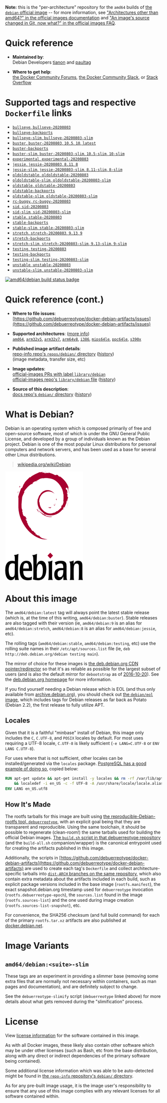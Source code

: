 <!--

********************************************************************************

WARNING:

    DO NOT EDIT "debian/README.md"

    IT IS AUTO-GENERATED

    (from the other files in "debian/" combined with a set of templates)

********************************************************************************

-->

**Note:** this is the "per-architecture" repository for the `amd64` builds of [the `debian` official image](https://hub.docker.com/_/debian) -- for more information, see ["Architectures other than amd64?" in the official images documentation](https://github.com/docker-library/official-images#architectures-other-than-amd64) and ["An image's source changed in Git, now what?" in the official images FAQ](https://github.com/docker-library/faq#an-images-source-changed-in-git-now-what).

# Quick reference

-	**Maintained by**:  
	Debian Developers [tianon](https://qa.debian.org/developer.php?login=tianon) and [paultag](https://qa.debian.org/developer.php?login=paultag)

-	**Where to get help**:  
	[the Docker Community Forums](https://forums.docker.com/), [the Docker Community Slack](https://dockr.ly/slack), or [Stack Overflow](https://stackoverflow.com/search?tab=newest&q=docker)

# Supported tags and respective `Dockerfile` links

-	[`bullseye`, `bullseye-20200803`](https://github.com/debuerreotype/docker-debian-artifacts/blob/3503997cf522377bc4e4967c7f0fcbcb18c69fc8/bullseye/Dockerfile)
-	[`bullseye-backports`](https://github.com/debuerreotype/docker-debian-artifacts/blob/3503997cf522377bc4e4967c7f0fcbcb18c69fc8/bullseye/backports/Dockerfile)
-	[`bullseye-slim`, `bullseye-20200803-slim`](https://github.com/debuerreotype/docker-debian-artifacts/blob/3503997cf522377bc4e4967c7f0fcbcb18c69fc8/bullseye/slim/Dockerfile)
-	[`buster`, `buster-20200803`, `10.5`, `10`, `latest`](https://github.com/debuerreotype/docker-debian-artifacts/blob/3503997cf522377bc4e4967c7f0fcbcb18c69fc8/buster/Dockerfile)
-	[`buster-backports`](https://github.com/debuerreotype/docker-debian-artifacts/blob/3503997cf522377bc4e4967c7f0fcbcb18c69fc8/buster/backports/Dockerfile)
-	[`buster-slim`, `buster-20200803-slim`, `10.5-slim`, `10-slim`](https://github.com/debuerreotype/docker-debian-artifacts/blob/3503997cf522377bc4e4967c7f0fcbcb18c69fc8/buster/slim/Dockerfile)
-	[`experimental`, `experimental-20200803`](https://github.com/debuerreotype/docker-debian-artifacts/blob/3503997cf522377bc4e4967c7f0fcbcb18c69fc8/experimental/Dockerfile)
-	[`jessie`, `jessie-20200803`, `8.11`, `8`](https://github.com/debuerreotype/docker-debian-artifacts/blob/3503997cf522377bc4e4967c7f0fcbcb18c69fc8/jessie/Dockerfile)
-	[`jessie-slim`, `jessie-20200803-slim`, `8.11-slim`, `8-slim`](https://github.com/debuerreotype/docker-debian-artifacts/blob/3503997cf522377bc4e4967c7f0fcbcb18c69fc8/jessie/slim/Dockerfile)
-	[`oldoldstable`, `oldoldstable-20200803`](https://github.com/debuerreotype/docker-debian-artifacts/blob/3503997cf522377bc4e4967c7f0fcbcb18c69fc8/oldoldstable/Dockerfile)
-	[`oldoldstable-slim`, `oldoldstable-20200803-slim`](https://github.com/debuerreotype/docker-debian-artifacts/blob/3503997cf522377bc4e4967c7f0fcbcb18c69fc8/oldoldstable/slim/Dockerfile)
-	[`oldstable`, `oldstable-20200803`](https://github.com/debuerreotype/docker-debian-artifacts/blob/3503997cf522377bc4e4967c7f0fcbcb18c69fc8/oldstable/Dockerfile)
-	[`oldstable-backports`](https://github.com/debuerreotype/docker-debian-artifacts/blob/3503997cf522377bc4e4967c7f0fcbcb18c69fc8/oldstable/backports/Dockerfile)
-	[`oldstable-slim`, `oldstable-20200803-slim`](https://github.com/debuerreotype/docker-debian-artifacts/blob/3503997cf522377bc4e4967c7f0fcbcb18c69fc8/oldstable/slim/Dockerfile)
-	[`rc-buggy`, `rc-buggy-20200803`](https://github.com/debuerreotype/docker-debian-artifacts/blob/3503997cf522377bc4e4967c7f0fcbcb18c69fc8/rc-buggy/Dockerfile)
-	[`sid`, `sid-20200803`](https://github.com/debuerreotype/docker-debian-artifacts/blob/3503997cf522377bc4e4967c7f0fcbcb18c69fc8/sid/Dockerfile)
-	[`sid-slim`, `sid-20200803-slim`](https://github.com/debuerreotype/docker-debian-artifacts/blob/3503997cf522377bc4e4967c7f0fcbcb18c69fc8/sid/slim/Dockerfile)
-	[`stable`, `stable-20200803`](https://github.com/debuerreotype/docker-debian-artifacts/blob/3503997cf522377bc4e4967c7f0fcbcb18c69fc8/stable/Dockerfile)
-	[`stable-backports`](https://github.com/debuerreotype/docker-debian-artifacts/blob/3503997cf522377bc4e4967c7f0fcbcb18c69fc8/stable/backports/Dockerfile)
-	[`stable-slim`, `stable-20200803-slim`](https://github.com/debuerreotype/docker-debian-artifacts/blob/3503997cf522377bc4e4967c7f0fcbcb18c69fc8/stable/slim/Dockerfile)
-	[`stretch`, `stretch-20200803`, `9.13`, `9`](https://github.com/debuerreotype/docker-debian-artifacts/blob/3503997cf522377bc4e4967c7f0fcbcb18c69fc8/stretch/Dockerfile)
-	[`stretch-backports`](https://github.com/debuerreotype/docker-debian-artifacts/blob/3503997cf522377bc4e4967c7f0fcbcb18c69fc8/stretch/backports/Dockerfile)
-	[`stretch-slim`, `stretch-20200803-slim`, `9.13-slim`, `9-slim`](https://github.com/debuerreotype/docker-debian-artifacts/blob/3503997cf522377bc4e4967c7f0fcbcb18c69fc8/stretch/slim/Dockerfile)
-	[`testing`, `testing-20200803`](https://github.com/debuerreotype/docker-debian-artifacts/blob/3503997cf522377bc4e4967c7f0fcbcb18c69fc8/testing/Dockerfile)
-	[`testing-backports`](https://github.com/debuerreotype/docker-debian-artifacts/blob/3503997cf522377bc4e4967c7f0fcbcb18c69fc8/testing/backports/Dockerfile)
-	[`testing-slim`, `testing-20200803-slim`](https://github.com/debuerreotype/docker-debian-artifacts/blob/3503997cf522377bc4e4967c7f0fcbcb18c69fc8/testing/slim/Dockerfile)
-	[`unstable`, `unstable-20200803`](https://github.com/debuerreotype/docker-debian-artifacts/blob/3503997cf522377bc4e4967c7f0fcbcb18c69fc8/unstable/Dockerfile)
-	[`unstable-slim`, `unstable-20200803-slim`](https://github.com/debuerreotype/docker-debian-artifacts/blob/3503997cf522377bc4e4967c7f0fcbcb18c69fc8/unstable/slim/Dockerfile)

[![amd64/debian build status badge](https://img.shields.io/jenkins/s/https/doi-janky.infosiftr.net/job/multiarch/job/amd64/job/debian.svg?label=amd64/debian%20%20build%20job)](https://doi-janky.infosiftr.net/job/multiarch/job/amd64/job/debian/)

# Quick reference (cont.)

-	**Where to file issues**:  
	[https://github.com/debuerreotype/docker-debian-artifacts/issues](https://github.com/debuerreotype/docker-debian-artifacts/issues)

-	**Supported architectures**: ([more info](https://github.com/docker-library/official-images#architectures-other-than-amd64))  
	[`amd64`](https://hub.docker.com/r/amd64/debian/), [`arm32v5`](https://hub.docker.com/r/arm32v5/debian/), [`arm32v7`](https://hub.docker.com/r/arm32v7/debian/), [`arm64v8`](https://hub.docker.com/r/arm64v8/debian/), [`i386`](https://hub.docker.com/r/i386/debian/), [`mips64le`](https://hub.docker.com/r/mips64le/debian/), [`ppc64le`](https://hub.docker.com/r/ppc64le/debian/), [`s390x`](https://hub.docker.com/r/s390x/debian/)

-	**Published image artifact details**:  
	[repo-info repo's `repos/debian/` directory](https://github.com/docker-library/repo-info/blob/master/repos/debian) ([history](https://github.com/docker-library/repo-info/commits/master/repos/debian))  
	(image metadata, transfer size, etc)

-	**Image updates**:  
	[official-images PRs with label `library/debian`](https://github.com/docker-library/official-images/pulls?q=label%3Alibrary%2Fdebian)  
	[official-images repo's `library/debian` file](https://github.com/docker-library/official-images/blob/master/library/debian) ([history](https://github.com/docker-library/official-images/commits/master/library/debian))

-	**Source of this description**:  
	[docs repo's `debian/` directory](https://github.com/docker-library/docs/tree/master/debian) ([history](https://github.com/docker-library/docs/commits/master/debian))

# What is Debian?

Debian is an operating system which is composed primarily of free and open-source software, most of which is under the GNU General Public License, and developed by a group of individuals known as the Debian project. Debian is one of the most popular Linux distributions for personal computers and network servers, and has been used as a base for several other Linux distributions.

> [wikipedia.org/wiki/Debian](https://en.wikipedia.org/wiki/Debian)

![logo](https://raw.githubusercontent.com/docker-library/docs/b449be7df57e9ed9086bb5821bfb5d6cdc5d67a4/debian/logo.png)

# About this image

The `amd64/debian:latest` tag will always point the latest stable release (which is, at the time of this writing, `amd64/debian:buster`). Stable releases are also tagged with their version (ie, `amd64/debian:9` is an alias for `amd64/debian:stretch`, `amd64/debian:8` is an alias for `amd64/debian:jessie`, etc).

The rolling tags (`amd64/debian:stable`, `amd64/debian:testing`, etc) use the rolling suite names in their `/etc/apt/sources.list` file (ie, `deb http://deb.debian.org/debian testing main`).

The mirror of choice for these images is [the deb.debian.org CDN pointer/redirector](https://deb.debian.org) so that it's as reliable as possible for the largest subset of users (and is also the default mirror for `debootstrap` as of [2016-10-20](https://anonscm.debian.org/cgit/d-i/debootstrap.git/commit/?id=9e8bc60ad1ccf3a25ce7890526b70059f3e770de)). See the [deb.debian.org homepage](https://deb.debian.org) for more information.

If you find yourself needing a Debian release which is EOL (and thus only available from [archive.debian.org](http://archive.debian.org)), you should check out [the `debian/eol` image](https://hub.docker.com/r/debian/eol/), which includes tags for Debian releases as far back as Potato (Debian 2.2), the first release to fully utilize APT.

## Locales

Given that it is a faithful "minbase" install of Debian, this image only includes the `C`, `C.UTF-8`, and `POSIX` locales by default. For most uses requiring a UTF-8 locale, `C.UTF-8` is likely sufficient (`-e LANG=C.UTF-8` or `ENV LANG C.UTF-8`).

For uses where that is not sufficient, other locales can be installed/generated via the `locales` package. [PostgreSQL has a good example of doing so](https://github.com/docker-library/postgres/blob/69bc540ecfffecce72d49fa7e4a46680350037f9/9.6/Dockerfile#L21-L24), copied below:

```dockerfile
RUN apt-get update && apt-get install -y locales && rm -rf /var/lib/apt/lists/* \
	&& localedef -i en_US -c -f UTF-8 -A /usr/share/locale/locale.alias en_US.UTF-8
ENV LANG en_US.utf8
```

## How It's Made

The rootfs tarballs for this image are built using [the reproducible-Debian-rootfs tool, `debuerreotype`](https://github.com/debuerreotype/debuerreotype), with an explicit goal being that they are transparent and reproducible. Using the same toolchain, it should be possible to regenerate (clean-room!) the same tarballs used for building the official Debian images. [The `build.sh` script in that debuerreotype repository](https://github.com/debuerreotype/debuerreotype/blob/master/build.sh) (and the `build-all.sh` companion/wrapper) is the canonical entrypoint used for creating the artifacts published in this image.

Additionally, the scripts in [https://github.com/debuerreotype/docker-debian-artifacts](https://github.com/debuerreotype/docker-debian-artifacts) are used to create each tag's `Dockerfile` and collect architecture-specific tarballs into [`dist-ARCH` branches on the same repository](https://github.com/debuerreotype/docker-debian-artifacts/branches), which also contain extra metadata about the artifacts included in each build, such as explicit package versions included in the base image (`rootfs.manifest`), the exact snapshot.debian.org timestamp used for `debuerreotype` invocation (`rootfs.debuerreotype-epoch`), the `sources.list` found in the image (`rootfs.sources-list`) and the one used during image creation (`rootfs.sources-list-snapshot`), etc.

For convenience, the SHA256 checksum (and full build command) for each of the primary `rootfs.tar.xz` artifacts are also published at [docker.debian.net](https://docker.debian.net/).

# Image Variants

## `amd64/debian:<suite>-slim`

These tags are an experiment in providing a slimmer base (removing some extra files that are normally not necessary within containers, such as man pages and documentation), and are definitely subject to change.

See the `debuerreotype-slimify` script (`debuerreotype` linked above) for more details about what gets removed during the "slimification" process.

# License

View [license information](https://www.debian.org/social_contract#guidelines) for the software contained in this image.

As with all Docker images, these likely also contain other software which may be under other licenses (such as Bash, etc from the base distribution, along with any direct or indirect dependencies of the primary software being contained).

Some additional license information which was able to be auto-detected might be found in [the `repo-info` repository's `debian/` directory](https://github.com/docker-library/repo-info/tree/master/repos/debian).

As for any pre-built image usage, it is the image user's responsibility to ensure that any use of this image complies with any relevant licenses for all software contained within.
